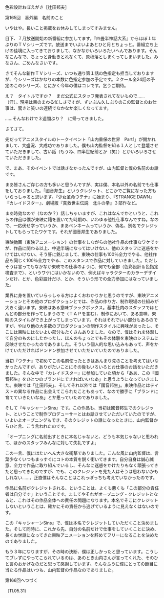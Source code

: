 <!-- source: http://web.archive.org/web/20250215190716/http://www.style.fm/as/05_column/tsujita/tsujita165.shtml -->

色彩設計おぼえがき［辻田邦夫］

第165回　番外編　名前のこと

いやはや。長いこと掲載をお休みしてしまってすみません。

目下、７月放送開始の新番組に参加してます。『四畳半神話大系』からほぼ１年ぶりのＴＶシリーズです。放送までいよいよあとひと月とちょっと。番組立ち上げの佳境に入ってきておりまして、なかなかいろいろたいへんであります。そんなこんなで、ちょっと身動きとれなくて、原稿落としまくってしまいました。みなさん、ごめんなさいです。

さてそんな新作ＴＶシリーズ、いつも通り第１話の色指定も担当しておりますが、今シリーズはかなりの本数に色指定参加の予定です。２クール全24話の予定のこのシリーズ、とにかく今年の僕はコレです。乞うご期待。

え？　タイトルですか？　まだ公式にスタッフ発表されてないもので……（汗）。現場は目のまわる忙しさですが、ずいぶん久しぶりのこの監督とのお仕事は、驚きと笑いの連続でなかなか楽しくなってます。

……そんなわけで３週間ぶり？　に帰ってきました。

さてさて。

先だってアニメスタイルのトークイベント「山内重保の世界　Part1」が開かれまして、大盛況、大成功でありました。僕も山内監督を知る１人として登壇させていただきまして、古い話（もうね、四半世紀前とか（笑））とかいろいろさせていただきました。

で、まあ、そのイベントでは話さなかったんですが、山内監督と僕の名前のお話です。

まあ皆さんご存じの方も多いと思うんですが、実は僕、本名以外の名前でも仕事をしておりました。「國音邦生」というクレジット、どこかでご覧になった方もいらっしゃると思います。『少女革命ウテナ』に始まり、『STRANGE DAWN』『カレイドスター』、劇場版『真救世主伝説　北斗の拳』３部作など。

まあ時効なので（なのか？）話しちゃいますが、これはなんでかというと、これらの作品は僕が東映に籍を置いてた時期の、いわゆる他社仕事なんですね。なので、一応伏せ字っていうか、まあペンネームっていうか、偽名、別名でクレジットしてもらってたワケです。それが國音邦生でありました。

東映動画（東映アニメーション）の仕事をしながらの他社作品の仕事なワケですが、作品に関わる以上、中途半端になってはいけない、他のスタッフに迷惑をかけてはいけない、そう肝に銘じまして、東映の仕事も100％全力でやる、他社作品も同じく100％全力でやる、このスタンスで作品に対していきました。ただしそうは言ってもなかなか東映での仕事のように、何でも全部（色彩設計＆色指定検査まで）、というワケにはいかないので、例えばキャラクターのカラーデザインだけ、とか、色彩設計だけ、とか、そういう形での全力参加にはなっていました。

業界に身を置いていらっしゃる方はよくおわかりかと思うのですが、東映アニメーションとその他のプロダクションとでは、作品の作り方、制作現場の仕組みが大きく違います。東映はある意味ブラックボックス。基本社内のスタッフでほとんどの部分を作ってしまうので（ＴＡＰを含む）、制作において、ある意味、東映のスタイルができ上がってしまっています。それはそれでいい部分もあるのですが、やはり他の大多数のプロダクションの制作スタイルに興味があったし、そこには東映にはないよい部分もたくさんありました。なので、僕はそれを体験して自分のものにしたかったし、ほんのちょっとでもその体験を東映のシステムに反映させたかったのでありました。そういう個人的な思い込みもあって、声をかけていただければドンドン参加させていただいていたのでありました。

当初『ウテナ』で初めてこの名前使ったときはあんまり先のことを考えてはいなかったんですが、ありがたいことにその後もいろいろとお仕事のお話をいただきました。そんな中で『カレイドスター』に参加していた頃から「ああ、この『國音邦生』をひとつのブランドにできればいいなあ」と思うようになっていきました。東映では「辻田邦夫」、そしてそれ以外では「國音邦生」。東映作品とはテイストの異なる作品に出会えてこられたこともあって、なので勝手に「ブランドに育てていきたいなあ」とか思っていたのでありました。

そして『キャシャーンSins』です。この作品も、当初は國音邦生でのクレジット、ということで制作プロデューサーとはお話させていただいていたのですが、いよいよオープニングもでき、そのクレジットの話になったときに、山内監督からひと言、こう言われたのです。

「オープニングに名前出すときに本名じゃないと、どうも本気じゃないと思われて、ほかのスタッフみんなに対して失礼ですよ」

この一言、僕にはたいへん大きな衝撃でありました。こんな風に山内監督は、言葉少なくいつもまっすぐにコトの本質を鋭く衝いてきます。自分自身は誠心誠意、全力で作品に取り組んでいるし、そんなに迷惑をかけたりもなく頑張ってきたと思ってきたのですが、でも、このクレジットを見た人はそうは思わないかもしれない……。正直僕はそんなことはこれっぽっちも考えていなかったのです。

作品に名前がクレジットされる、ということは、よくも悪くも「この部分の責任者は自分です」ということです。ましてやそれがオープニング・クレジットとなると、これはその作品全体への責任の問題になります。本名でそこにクレジットしないということは、確かにその責任から逃げているように見えなくはないのです。

この『キャシャーンSins』で、僕は本名でクレジットしていただくこと決めました。そして同時に、これから先、自分の名前だけで仕事をしていくことに決め、長くお世話になってきた東映アニメーションを辞めてフリーになることを決めたのでありました。

もう３年になりますが、その時の決断、僕は正しかったと思っています。こうしてブレずにやってこられているのは、あのとき山内さんが言ってくれた、そのひと言のおかげなのだと思って感謝しています。そんなふうに僕にとっての節目に当たる作品はいつも、山内監督の作品なのでありました。

第166回へつづく

（11.05.31）
